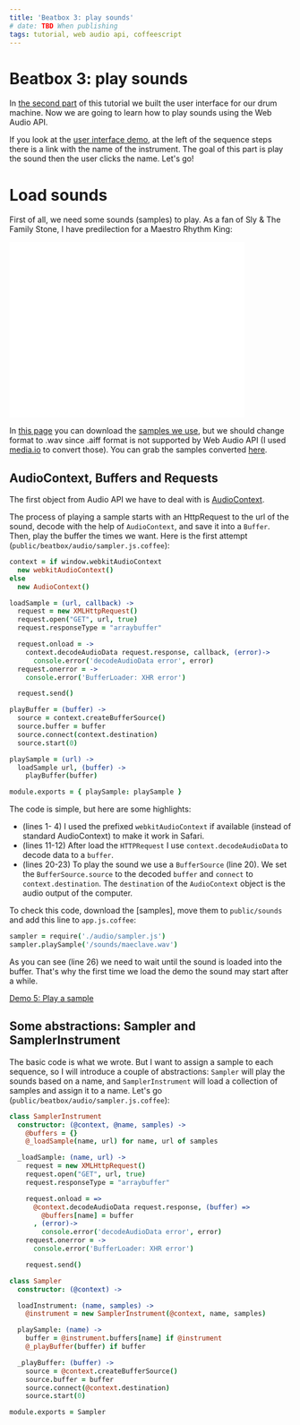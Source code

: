 ```yaml
---
title: 'Beatbox 3: play sounds'
# date: TBD When publishing
tags: tutorial, web audio api, coffeescript
---
```


# Beatbox 3: play sounds

In [the second part](/2014/11/02/beatbox-2-create-the-user-interface-with-react-js.html) of this tutorial we built the user interface for our drum machine. Now we are going to learn how to play sounds using the Web Audio API.

If you look at the [user interface demo](), at the left of the sequence steps there is a link with the name of the instrument. The goal of this part is play the sound then the user clicks the name. Let's go!

# Load sounds

First of all, we need some sounds (samples) to play. As a fan of Sly & The Family Stone, I have predilection for a Maestro Rhythm King:

<iframe width="420" height="315" src="//www.youtube.com/embed/gjFj2mkFYsc" frameborder="0" allowfullscreen></iframe>

In [this page](http://www.submodern.com/slowburn/?p=736) you can download the [samples we use](http://www.submodern.com/slowburn/wp-content/uploads/2007/09/maestrosamples.zip), but we should change format to .wav since .aiff format is not supported by Web Audio API (I used [media.io](http://media.io) to convert those). You can grab the samples converted [here]().

## AudioContext, Buffers and Requests

The first object from Audio API we have to deal with is [AudioContext](https://developer.mozilla.org/en-US/docs/Web/API/AudioContext).  

The process of playing a sample starts with an HttpRequest to the url of the sound, decode with the help of `AudioContext`, and save it into a `Buffer`. Then, play the buffer the times we want. Here is the first attempt (`public/beatbox/audio/sampler.js.coffee`):

~~~coffee
context = if window.webkitAudioContext
  new webkitAudioContext()
else
  new AudioContext()

loadSample = (url, callback) ->
  request = new XMLHttpRequest()
  request.open("GET", url, true)
  request.responseType = "arraybuffer"

  request.onload = ->
    context.decodeAudioData request.response, callback, (error)->
      console.error('decodeAudioData error', error)
  request.onerror = ->
    console.error('BufferLoader: XHR error')

  request.send()

playBuffer = (buffer) ->
  source = context.createBufferSource()
  source.buffer = buffer
  source.connect(context.destination)
  source.start(0)

playSample = (url) ->
  loadSample url, (buffer) ->
    playBuffer(buffer)

module.exports = { playSample: playSample }
~~~

The code is simple, but here are some highlights:

- (lines 1- 4) I used the prefixed `webkitAudioContext` if available (instead of standard AudioContext) to make it work in Safari.
- (lines 11-12) After load the `HTTPRequest` I use `context.decodeAudioData` to decode data to a `buffer`.
- (lines 20-23) To play the sound we use a `BufferSource` (line 20). We set the `BufferSource.source` to the decoded `buffer` and `connect` to `context.destination`. The `destination` of the `AudioContext` object is the audio output of the computer.

To check this code, download the [samples], move them to `public/sounds` and add this line to `app.js.coffee`:

~~~coffee
sampler = require('./audio/sampler.js')
sampler.playSample('/sounds/maeclave.wav')
~~~

As you can see (line 26) we need to wait until the sound is loaded into the buffer. That's why the first time we load the demo the sound may start after a while.

[Demo 5: Play a sample](/beatbox-demo/play-sample/index.html)


## Some abstractions: Sampler and SamplerInstrument

The basic code is what we wrote. But I want to assign a sample to each sequence, so I will introduce a couple of abstractions: `Sampler` will play the sounds based on a name, and `SamplerInstrument` will load a collection of samples and assign it to a name. Let's go (`public/beatbox/audio/sampler.js.coffee`):

~~~coffee
class SamplerInstrument
  constructor: (@context, @name, samples) ->
    @buffers = {}
    @_loadSample(name, url) for name, url of samples

  _loadSample: (name, url) ->
    request = new XMLHttpRequest()
    request.open("GET", url, true)
    request.responseType = "arraybuffer"

    request.onload = =>
      @context.decodeAudioData request.response, (buffer) =>
        @buffers[name] = buffer
      , (error)->
        console.error('decodeAudioData error', error)
    request.onerror = ->
      console.error('BufferLoader: XHR error')

    request.send()

class Sampler
  constructor: (@context) ->

  loadInstrument: (name, samples) ->
    @instrument = new SamplerInstrument(@context, name, samples)

  playSample: (name) ->
    buffer = @instrument.buffers[name] if @instrument
    @_playBuffer(buffer) if buffer

  _playBuffer: (buffer) ->
    source = @context.createBufferSource()
    source.buffer = buffer
    source.connect(@context.destination)
    source.start(0)

module.exports = Sampler
~~~

